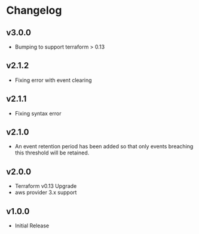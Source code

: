# Changelog

## v3.0.0

- Bumping to support terraform > 0.13

## v2.1.2

- Fixing error with event clearing

## v2.1.1

- Fixing syntax error

## v2.1.0

- An event retention period has been added so that only events breaching this threshold will be retained.

## v2.0.0

- Terraform v0.13 Upgrade
- aws provider 3.x support

## v1.0.0

- Initial Release
